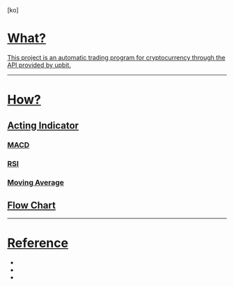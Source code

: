 [ko]<a href="https://github.com/gofiber/fiber/blob/master/.github/README_ko.md">

# What?

This project is an automatic trading program for cryptocurrency through the API provided by upbit.

---
# How?
## Acting Indicator
### MACD

### RSI

### Moving Average


## Flow Chart

---

# Reference
 - 
 -
 -  
